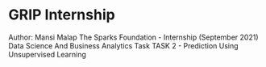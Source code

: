 # GRIP Internship
Author: Mansi Malap 
The Sparks Foundation - Internship (September 2021)
Data Science And Business Analytics Task 
TASK 2 - Prediction Using Unsupervised Learning



